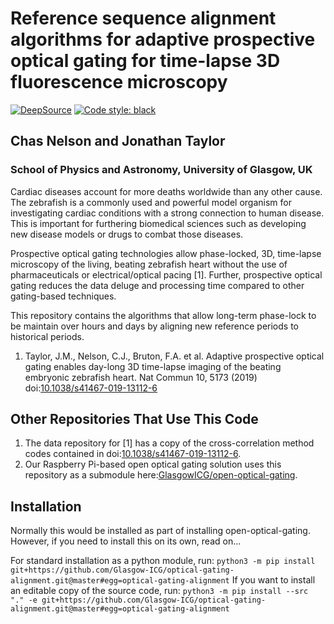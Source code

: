 # Reference sequence alignment algorithms for adaptive prospective optical gating for time-lapse 3D fluorescence microscopy

[![DeepSource](https://static.deepsource.io/deepsource-badge-light-mini.svg)](https://deepsource.io/gh/Glasgow-ICG/optical-gating-alignment/?ref=repository-badge)
[![Code style: black](https://img.shields.io/badge/code%20style-black-000000.svg)](https://github.com/psf/black)

## Chas Nelson and Jonathan Taylor

### School of Physics and Astronomy, University of Glasgow, UK

Cardiac diseases account for more deaths worldwide than any other cause.
The zebrafish is a commonly used and powerful model organism for investigating cardiac conditions with a strong connection to human disease.
This is important for furthering biomedical sciences such as developing new disease models or drugs to combat those diseases. 

Prospective optical gating technologies allow phase-locked, 3D, time-lapse microscopy of the living, beating zebrafish heart without the use of pharmaceuticals or electrical/optical pacing [1].
Further, prospective optical gating reduces the data deluge and processing time compared to other gating-based techniques.

This repository contains the algorithms that allow long-term phase-lock to be maintain over hours and days by aligning new reference periods to historical periods.

1. Taylor, J.M., Nelson, C.J., Bruton, F.A. et al. Adaptive prospective optical gating enables day-long 3D time-lapse imaging of the beating embryonic zebrafish heart. Nat Commun 10, 5173 (2019) doi:[10.1038/s41467-019-13112-6](https://dx.doi.org/10.1038/s41467-019-13112-6)

## Other Repositories That Use This Code

1. The data repository for [1] has a copy of the cross-correlation method codes contained in doi:[10.1038/s41467-019-13112-6](http://dx.doi.org/10.1038/s41467-019-13112-6).
2. Our Raspberry Pi-based open optical gating solution uses this repository as a submodule here:[GlasgowICG/open-optical-gating](https://github.com/Glasgow-ICG/open-optical-gating).

## Installation

Normally this would be installed as part of installing open-optical-gating. However, if you need to install this on its own, read on...

For standard installation as a python module, run:
`python3 -m pip install git+https://github.com/Glasgow-ICG/optical-gating-alignment.git@master#egg=optical-gating-alignment`
If you want to install an editable copy of the source code, run:
`python3 -m pip install --src "." -e git+https://github.com/Glasgow-ICG/optical-gating-alignment.git@master#egg=optical-gating-alignment`
